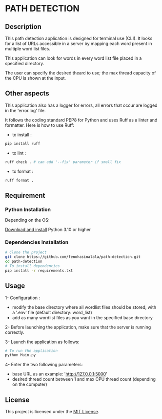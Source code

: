 # PATH DETECTION

## Description

This path detection application is designed for terminal use (CLI). It looks for a list of URLs accessible in a server by mapping each word present in multiple word list files.

This application can look for words in every word list file placed in a specified directory.

The user can specify the desired theard to use; the max thread capacity of the CPU is shown at the input.  

## Other aspects

This application also has a logger for errors, all errors that occur are logged in the 'error.log' file.

It follows the coding standard PEP8 for Python and uses Ruff as a linter and formatter.
Here is how to use Ruff: 
- to install : 
```bash
pip install ruff
```
- to lint : 
```bash
ruff check . # can add '--fix' parameter if small fix
```
- to format : 
```bash
ruff format .
```

## Requirement

### Python Installation

Depending on the OS:

[Download and install](https://www.python.org/downloads/) Python 3.10 or higher

### Dependencies Installation

```bash
# Clone the project
git clone https://github.com/fenohasinalala/path-detection.git
cd path-detection
# To install dependencies
pip install -r requirements.txt
```

## Usage

1- Configuration :
- modify the base directory where all wordlist files should be stored, with a '.env' file (default directory: word_list)
- add as many wordlist files as you want in the specified base directory

2- Before launching the application, make sure that the server is running correctly.

3- Launch the application as follows:
```bash
# To run the application
python Main.py
```

4- Enter the two following parameters:
- base URL as an example: 'http://127.0.0.1:5000'
- desired thread count between 1 and max CPU thread count (depending on the computer)


## License

This project is licensed under the [MIT License](LICENSE.md).